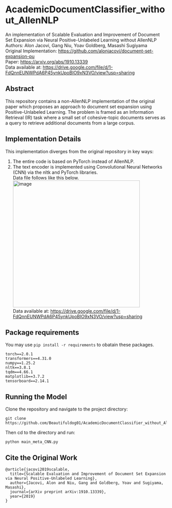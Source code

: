 # AcademicDocumentClassifier_without_AllenNLP
An implementation of Scalable Evaluation and Improvement of Document Set Expansion via Neural Positive-Unlabeled Learning without AllenNLP  
Authors: Alon Jacovi, Gang Niu, Yoav Goldberg, Masashi Sugiyama  
Original Implementation: https://github.com/alonjacovi/document-set-expansion-pu  
Paper: https://arxiv.org/abs/1910.13339  
Data available at: https://drive.google.com/file/d/1-FdQnnEUNWPdA6P45ynkUpoBIO9xN3VO/view?usp=sharing  

## Abstract
This repository contains a non-AllenNLP implementation of the original paper which proposes an approach to document set expansion using Positive-Unlabeled Learning. The problem is framed as an Information Retrieval (IR) task where a small set of cohesive-topic documents serves as a query to retrieve additional documents from a large corpus.

## Implementation Details
This implementation diverges from the original repository in key ways:

1. The entire code is based on PyTorch instead of AllenNLP.
2. The text encoder is implemented using Convolutional Neural Networks (CNN) via the nltk and PyTorch libraries.  
Data file follows like this below.  
   <img width="396" alt="image" src="https://github.com/Beautifuldog01/AcademicDocumentClassifier_without_AllenNLP/assets/40363660/45d39ced-85a4-461f-a54e-1bd08a096184">  
Data available at: https://drive.google.com/file/d/1-FdQnnEUNWPdA6P45ynkUpoBIO9xN3VO/view?usp=sharing

## Package requirements
You may use ```pip install -r requirements``` to obatain these packages.  
```
torch==2.0.1  
transformers==4.31.0  
numpy==1.25.2  
nltk==3.8.1  
tqdm==4.66.1  
matplotlib==3.7.2  
tensorboard==2.14.1  
```
## Running the Model
Clone the repository and navigate to the project directory: 
```
git clone https://github.com/Beautifuldog01/AcademicDocumentClassifier_without_AllenNLP.git
```
Then cd to the directory and run:
```
python main_meta_CNN.py
```


## Cite the Original Work
```
@article{jacovi2019scalable,
  title={Scalable Evaluation and Improvement of Document Set Expansion via Neural Positive-Unlabeled Learning},
  author={Jacovi, Alon and Niu, Gang and Goldberg, Yoav and Sugiyama, Masashi},
  journal={arXiv preprint arXiv:1910.13339},
  year={2019}
}
```

